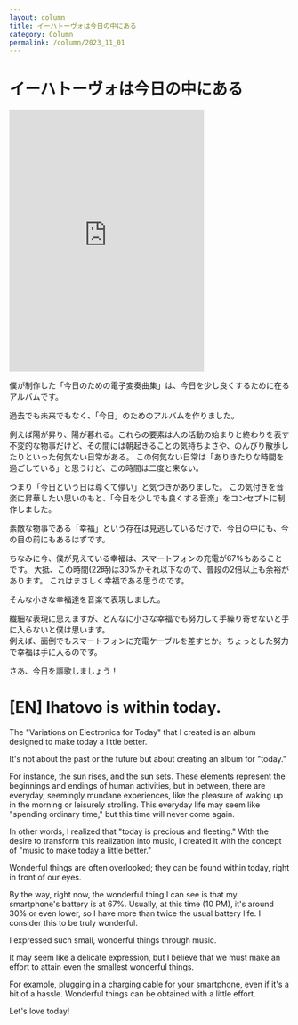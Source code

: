 ```yaml
---
layout: column
title: イーハトーヴォは今日の中にある
category: Column
permalink: /column/2023_11_01
---
```


# イーハトーヴォは今日の中にある

<iframe style="display: block;border: 0; width: 350px; height: 470px;" src="https://bandcamp.com/EmbeddedPlayer/album=952770913/size=large/bgcol=ffffff/linkcol=0687f5/tracklist=false/transparent=true/" seamless><a href="https://tohkakochi.bandcamp.com/album/-">今日のための電子変奏曲集 by Tohka Kochi</a></iframe>

僕が制作した「今日のための電子変奏曲集」は、今日を少し良くするために在るアルバムです。

過去でも未来でもなく、「今日」のためのアルバムを作りました。

例えば陽が昇り、陽が暮れる。これらの要素は人の活動の始まりと終わりを表す不変的な物事だけど、その間には朝起きることの気持ちよさや、のんびり散歩したりといった何気ない日常がある。
この何気ない日常は「ありきたりな時間を過ごしている」と思うけど、この時間は二度と来ない。

つまり「今日という日は尊くて儚い」と気づきがありました。
この気付きを音楽に昇華したい思いのもと、「今日を少しでも良くする音楽」をコンセプトに制作しました。

素敵な物事である「幸福」という存在は見逃しているだけで、今日の中にも、今の目の前にもあるはずです。

ちなみに今、僕が見えている幸福は、スマートフォンの充電が67%もあることです。
大抵、この時間(22時)は30%かそれ以下なので、普段の2倍以上も余裕があります。
これはまさしく幸福である思うのです。

そんな小さな幸福達を音楽で表現しました。

繊細な表現に思えますが、どんなに小さな幸福でも努力して手繰り寄せないと手に入らないと僕は思います。  
例えば、面倒でもスマートフォンに充電ケーブルを差すとか。ちょっとした努力で幸福は手に入るのです。

さあ、今日を謳歌しましょう！

# [EN] Ihatovo is within today.

The "Variations on Electronica for Today" that I created is an album designed to make today a little better.

It's not about the past or the future but about creating an album for "today."

For instance, the sun rises, and the sun sets. These elements represent the beginnings and endings of human activities, but in between, there are everyday, seemingly mundane experiences, like the pleasure of waking up in the morning or leisurely strolling. This everyday life may seem like "spending ordinary time," but this time will never come again.

In other words, I realized that "today is precious and fleeting." With the desire to transform this realization into music, I created it with the concept of "music to make today a little better."

Wonderful things are often overlooked; they can be found within today, right in front of our eyes.

By the way, right now, the wonderful thing I can see is that my smartphone's battery is at 67%. Usually, at this time (10 PM), it's around 30% or even lower, so I have more than twice the usual battery life. I consider this to be truly wonderful.

I expressed such small, wonderful things through music.

It may seem like a delicate expression, but I believe that we must make an effort to attain even the smallest wonderful things.

For example, plugging in a charging cable for your smartphone, even if it's a bit of a hassle. Wonderful things can be obtained with a little effort.

Let's love today!


